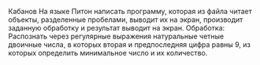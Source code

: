 Кабанов
На языке Питон написать программу, которая из файла читает объекты, разделенные  пробелами, 
выводит их на экран, производит заданную обработку и результат выводит на экран. Обработка: 
Распознать через регулярные выражения натуральные четные двоичные числа, в которых вторая и 
предпоследняя цифра равны 9, из которых определить минимальное число и их количество.
